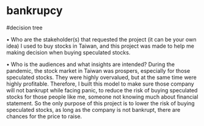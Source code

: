 # bankrupcy
#decision tree

•	Who are the stakeholder(s) that requested the project (it can be your own idea)
I used to buy stocks in Taiwan, and this project was made to help me making decision when buying speculated stocks.

•	Who is the audiences and what insights are intended?
During the pandemic, the stock market in Taiwan was prospers, especially for those speculated stocks. They were highly overvalued, but at the same time were highly profitable. Therefore, I built this model to make sure those company will not bankrupt while facing panic, to reduce the risk of buying speculated stocks for those people like me, someone not knowing much about financial statement. So the only purpose of this project is to lower the risk of buying speculated stocks, as long as the company is not bankrupt, there are chances for the price to raise.
